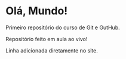 # Olá, Mundo!
 Primeiro repositório do curso de Git e GutHub.

 Repositório feito em aula ao vivo!

Linha adicionada diretamente no site.
